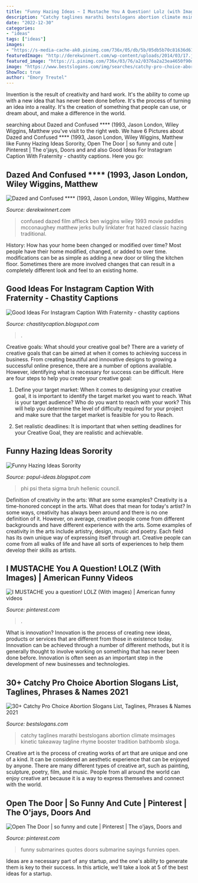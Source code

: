 ```yaml
---
title: "Funny Hazing Ideas ~ I Mustache You A Question! Lolz (with Images)"
description: "Catchy taglines marathi bestslogans abortion climate msimages kinetic takeaway tagline rhyme booster tradition bathbomb sloga"
date: "2022-12-30"
categories:
- "ideas"
tags: ["ideas"]
images:
- "https://s-media-cache-ak0.pinimg.com/736x/05/db/5b/05db5b70c81636d61f785ec3c6554b6a.jpg"
featuredImage: "http://derekwinnert.com/wp-content/uploads/2014/03/17.jpg"
featured_image: "https://i.pinimg.com/736x/03/76/a2/0376a2a23ea4650f90de6a5f07131529.jpg"
image: "https://www.bestslogans.com/img/searches/catchy-pro-choice-abortion-slogans-slogans-list-201907_1255.png"
ShowToc: true
author: "Emory Treutel"
---
```



Invention is the result of creativity and hard work. It's the ability to come up with a new idea that has never been done before. It's the process of turning an idea into a reality. It's the creation of something that people can use, or dream about, and make a difference in the world.

	

		
searching about Dazed and Confused **** (1993, Jason London, Wiley Wiggins, Matthew you've visit to the right web. We have 6 Pictures about Dazed and Confused **** (1993, Jason London, Wiley Wiggins, Matthew like Funny Hazing Ideas Sorority, Open The Door | so funny and cute | Pinterest | The o&#039;jays, Doors and and also Good Ideas For Instagram Caption With Fraternity - chastity captions. Here you go:
		
    
## Dazed And Confused **** (1993, Jason London, Wiley Wiggins, Matthew

<img loading=lazy src="http://derekwinnert.com/wp-content/uploads/2014/03/17.jpg" onerror="this.onerror=null;this.src='https://tse1.mm.bing.net/th?id=OIP.Qz2AHhRW1fp3LrKi20DSdQAAAA&amp;pid=15.1';" alt="Dazed and Confused **** (1993, Jason London, Wiley Wiggins, Matthew">

_Source: derekwinnert.com_

>confused dazed film affleck ben wiggins wiley 1993 movie paddles mcconaughey matthew jerks bully linklater frat hazed classic hazing traditional. 

	

History: How has your home been changed or modified over time?
Most people have their home modified, changed, or added to over time. modifications can be as simple as adding a new door or tiling the kitchen floor. Sometimes there are more involved changes that can result in a completely different look and feel to an existing home.

    
## Good Ideas For Instagram Caption With Fraternity - Chastity Captions

<img loading=lazy src="https://louisem.com/wp-content/uploads/2018/07/instagram-post-ideas-infographic.png" onerror="this.onerror=null;this.src='https://tse2.mm.bing.net/th?id=OIP.sYzKoDvnKsw5Map2K8Fz5QHa51&amp;pid=15.1';" alt="Good Ideas For Instagram Caption With Fraternity - chastity captions">

_Source: chastitycaption.blogspot.com_

>. 

	

Creative goals: What should your creative goal be?
There are a variety of creative goals that can be aimed at when it comes to achieving success in business. From creating beautiful and innovative designs to growing a successful online presence, there are a number of options available. However, identifying what is necessary for success can be difficult. Here are four steps to help you create your creative goal:
1. Define your target market: When it comes to designing your creative goal, it is important to identify the target market you want to reach. What is your target audience? Who do you want to reach with your work? This will help you determine the level of difficulty required for your project and make sure that the target market is feasible for you to Reach.

2. Set realistic deadlines: It is important that when setting deadlines for your Creative Goal, they are realistic and achievable.

    
## Funny Hazing Ideas Sorority

<img loading=lazy src="https://i.pinimg.com/736x/03/76/a2/0376a2a23ea4650f90de6a5f07131529.jpg" onerror="this.onerror=null;this.src='https://tse2.mm.bing.net/th?id=OIP.tfEbl9FN7wp16hAgj4TM6QHaNL&amp;pid=15.1';" alt="Funny Hazing Ideas Sorority">

_Source: popul-ideas.blogspot.com_

>phi psi theta sigma bruh hellenic council. 

	

Definition of creativity in the arts: What are some examples?
Creativity is a time-honored concept in the arts. What does that mean for today's artist? In some ways, creativity has always been around and there is no one definition of it. However, on average, creative people come from different backgrounds and have different experience with the arts. 
Some examples of creativity in the arts include artistry, design, music and poetry. Each field has its own unique way of expressing itself through art. Creative people can come from all walks of life and have all sorts of experiences to help them develop their skills as artists.

    
## I MUSTACHE You A Question! LOLZ (With Images) | American Funny Videos

<img loading=lazy src="https://i.pinimg.com/736x/91/99/73/91997345e2863053c9772c8f853b5658--question-mark-movember.jpg" onerror="this.onerror=null;this.src='https://tse3.mm.bing.net/th?id=OIP.mZRTx4CRqY-0qftQAKlxogHaJ2&amp;pid=15.1';" alt="I MUSTACHE you a question! LOLZ (With images) | American funny videos">

_Source: pinterest.com_

>. 

	

What is innovation?
Innovation is the process of creating new ideas, products or services that are different from those in existence today. Innovation can be achieved through a number of different methods, but it is generally thought to involve working on something that has never been done before. Innovation is often seen as an important step in the development of new businesses and technologies.

    
## 30+ Catchy Pro Choice Abortion Slogans List, Taglines, Phrases &amp; Names 2021

<img loading=lazy src="https://www.bestslogans.com/img/searches/catchy-pro-choice-abortion-slogans-slogans-list-201907_1255.png" onerror="this.onerror=null;this.src='https://tse3.mm.bing.net/th?id=OIP.FnAbzWfuSB-pLbu_H7H_JwHaGL&amp;pid=15.1';" alt="30+ Catchy Pro Choice Abortion Slogans List, Taglines, Phrases &amp; Names 2021">

_Source: bestslogans.com_

>catchy taglines marathi bestslogans abortion climate msimages kinetic takeaway tagline rhyme booster tradition bathbomb sloga. 

	

Creative art is the process of creating works of art that are unique and one of a kind. It can be considered an aesthetic experience that can be enjoyed by anyone. There are many different types of creative art, such as painting, sculpture, poetry, film, and music. People from all around the world can enjoy creative art because it is a way to express themselves and connect with the world.

    
## Open The Door | So Funny And Cute | Pinterest | The O&#039;jays, Doors And

<img loading=lazy src="https://s-media-cache-ak0.pinimg.com/736x/05/db/5b/05db5b70c81636d61f785ec3c6554b6a.jpg" onerror="this.onerror=null;this.src='https://tse2.mm.bing.net/th?id=OIP.Ka-cXjsV1e8VpZjr3Rz5vAHaFZ&amp;pid=15.1';" alt="Open The Door | so funny and cute | Pinterest | The o&#039;jays, Doors and">

_Source: pinterest.com_

>funny submarines quotes doors submarine sayings funnies open. 

	

Ideas are a necessary part of any startup, and the one's ability to generate them is key to their success. In this article, we'll take a look at 5 of the best ideas for a startup.

